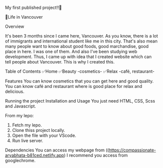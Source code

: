 My first published project!!🎉

🌿Life in Vancouver

Overview

It's been 3 months since I came here, Vancouver. As you know, there is a lot of immigrants and international student like me in this city. That's also mean many people want to know about good foods, good marchandise, good place in here. 
I was one of them. And also I've been studying web development.
Thus, I came up with idea that I created website which can tell people about Vancouver. This is why I created this.

Table of Contents
✅Home
✅Beauty -cosmetics-
✅Relax -café, restaurant-

Features
You can know cosmetics that you can get here and good quality.
You can know café and restaurant where is good place for relax and delicious.

Running the project
Installation and Usage
You just need HTML, CSS, Scss and Javascript.

From my lepo:
1. Fetch my lepo.
2. Clone thiss project locally.
3. Open the file with your VScode.
4. Run live server.


Dependencies
You can access my webpage from ((https://compassionate-aryabhata-b81ced.netlify.app)
I recommend you access from googlechrome.




